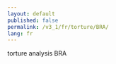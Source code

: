```yaml
---
layout: default
published: false
permalink: /v3_1/fr/torture/BRA/
lang: fr
---
```


torture analysis BRA
